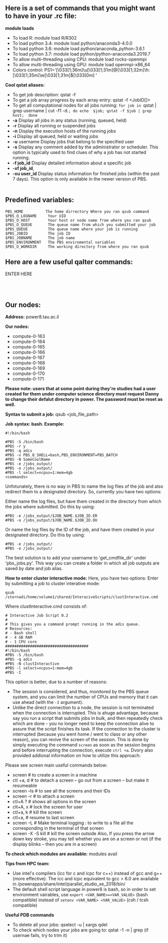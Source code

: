 **Here is a set of commands that you might want to have in your .rc file:**
------

**module loads**
* To load R: module load R/R302
* To load python 3.4: module load python/anaconda3-4.0.0
* To load python 3.6: module load python/anaconda_python-3.6.1
* To load python 3.7: module load python/python-anaconda3.2019.7
* To allow multi-threading using CPU: module load rocks-openmpi
* To allow multi-threading using GPU: module load openmpi-x86_64
* Colors control: PS1='\[\033[1;36m\]\u\[\033[1;31m\]@\[\033[1;32m\]\h:\[\033[1;35m\]\w\[\033[1;31m\]\$\[\033[0m\] '

**Cool qstat aliases:**
* To get job description: qstat -f <JobID>
* To get a job array progress by each array entry: qstat -f <JobID[]>
* To get all computational nodes for all jobs running: `for job in `qstat | grep username | cut -f1 -d.`; do echo  $job; qstat -f $job | grep host;  done`
* **-a** Display all jobs in any status (running, queued, held)
* **-r** Display all running or suspended jobs
* **-n** Display the execution hosts of the running jobs
* **-i** Display all queued, held or waiting jobs
* **-u** username  Display jobs that belong to the specified user
* **-s**  Display any comment added by the administrator or scheduler. This option is typically used to find clues of why a job has not started running.
* **-f job_id**  Display detailed information about a specific job
* **-xf job_id**,
* **-xu user_id** Display status information for finished jobs (within the past 7 days). This option is only available in the newer version of PBS.
<br/><br/>

**Predefined variables:**
------
```
PBS_HOME          The home dirrectory Where you ran qsub command
$PBS_O_LOGNAME     Your UID
$PBS_O_HOST        Your host or node name from where you ran qsub
$PBS_O_QUEUE       The queue name from which you submitted your job
$PBS_QUEUE         The queue name where your job is running
$PBS_JOBID         The job ID
$PBS_JOBNAME       The job name
$PBS_ENVIRONMENT   The PBS enviromental variables
$PBS_O_WORKDIR     The working directory from where you ran qsub
```
**Here are a few useful qalter commands:**
------

ENTER HERE

<br/><br/>
	
**Our nodes:**
------
**Address:** power8.tau.ac.il

**Our nodes:**
* compute-0-163 
* compute-0-164
* compute-0-165
* compute-0-166
* compute-0-167
* compute-0-168
* compute-0-169
* compute-0-170
* compute-0-171


**Please note: users that at some point during they're studies had a user created for them under computer science directory must request Danny to change their defalut directory in power. The password must be reset as well.**

**Syntax to submit a job:** qsub \<job_file_path\>

**Job syntax: bash. Example:**
```
#!/bin/bash

#PBS -S /bin/bash
#PBS -r y
#PBS -q adis
#PBS -v PBS_O_SHELL=bash,PBS_ENVIRONMENT=PBS_BATCH
#PBS -N SomeCoolName
#PBS -e /jobs_output/
#PBS -o /jobs_output/
#PBS -l select=ncpus=1:mem=4gb 
<commands>
```
Unfotunately, there is no way in PBS to name the log files of the job and also redirect them to a designated directory. So, currently you have two options:

Either name the log files, but have them created in the directory from which the jobs where submitted. Do this by using:
```
#PBS -e /jobs_output/$JOB_NAME.$JOB_ID.ER
#PBS -o /jobs_output/$JOB_NAME.$JOB_ID.OU
```
Or name the log files by the ID of the job, and have them created in your designated directory. Do this by using:
```
#PBS -e /jobs_output/
#PBS -o /jobs_output/
```
The best solution is to add your username to 'get_cmdfile_dir' under 'pbs_jobs.py'. This way you can create a folder in which all job outputs are
saved by date and job alias. 

**How to enter cluster interactive mode:** Here, you have two options:
Enter by submitting a job to cluster interative mode: 
```
qsub /sternadi/home/volume1/shared/InteraciveScripts/clustInteractive.cmd
```
Where clustInteractive.cmd consists of:
```##############################################################
# Interactive Job Script 0.2
#
# This gives you a command prompt running in the adis queue.
# Resources:
# - Bash shell
# - 4 GB RAM
# - 1 CPU core
#####################################
#!/bin/bash
#PBS -S /bin/bash
#PBS -q adis
#PBS -N clustInteractive
#PBS -l select=ncpus=1:mem=4gb
#PBS -I
```
This option is better, due to a number of reasons:
* The session is considered, and thus, monitored by the PBS queue system, and you can limit the number of CPUs and memory that it can use ahead (with the ```-I``` argument).
* Unlike the direct connection to a node, the session is not terminated when the connection is interrupted. This is ahuge advantage, because say you run a script that submits jobs in bulk, and then repeatedly check which are done - you no longer need to keep the connection alive to assure that the script finishes its task. If the connection to the cluster is interrupted (because you went home / went to class or any other reason), you can revive the screen of the session. This is done by simply executing the command ```screen``` as soon as the session begins and before interrupting the connection, execute ```ctrl +a```. Dvory also provided addional information on how to utilize this approach:

Please see screen main useful commands below:
* screen                                          # to create a screen in a machine
* ctl +a, d                                       # to detach a screen – go out from a screen – but make it resumeable
* screen –ls                                      # to see all the screens and their IDs
* screen –r <id>                                  # to attach a screen
* ctl+A ?                                         # shows all options in the screen
* clt+A, x                                        # lock the screen for user
* ctl+a, k                                        # kill the screen
* ctl+a, <tab>                                    # resume to last screen
* screen –L                                       # Make terminal logging : to write to a file all the corresponding in the terminal of that screen
* screen -X -S <sessionid> kill                   # kill the screen outside
Also, If you press the arrow down key stroke, you may tell whether you are on a screen or not (if the display blinks – then you are in a screen)


**To check which modules are available:** modules avail


**Tips from HPC team:**
* Use intel's compilers (icc for c and icpc for c++) instead of gcc and g++ (more effective). The icc and icpc equivalent to gcc > 6.0 are available in /powerapps/share/intel/parallel_studio_xe_2018/bin/ 
* The default shell script language in power8 is bash, so in order to set environment vairables, use ```export <VAR_NAME>=<VAR_VALUE>``` (bash compatible) instead of ```setenv <VAR_NAME> <VAR_VALUE>``` (csh / tcsh compatible)

**Useful PDB commands**
* To delete all your jobs: qselect -u <username> | xargs qdel
* To check which nodes your jobs are going to: qstat -1 -n | grep <username> (if usernae fails, try to trim it)


